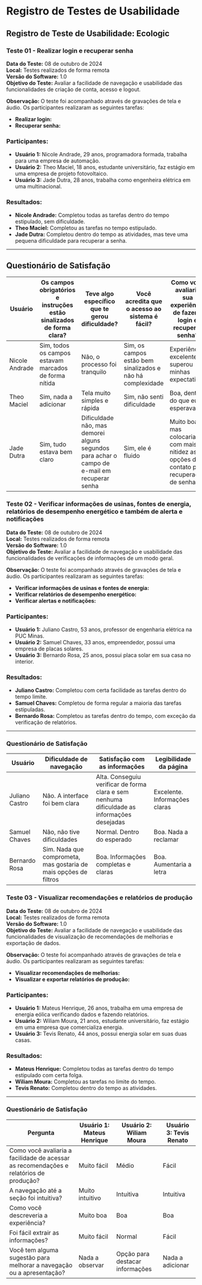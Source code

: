 # Registro de Testes de Usabilidade

## Registro de Teste de Usabilidade: Ecologic

### Teste 01 - Realizar login e recuperar senha
**Data do Teste:** 08 de outubro de 2024  
**Local:** Testes realizados de forma remota  
**Versão do Software:** 1.0  
**Objetivo do Teste:** Avaliar a facilidade de navegação e usabilidade das funcionalidades de criação de conta, acesso e logout.

**Observação:** O teste foi acompanhado através de gravações de tela e áudio. Os participantes realizaram as seguintes tarefas:

- **Realizar login:** 
- **Recuperar senha:** 

### Participantes:

- **Usuário 1:** Nicole Andrade, 29 anos, programadora formada, trabalha para uma empresa de automação.
- **Usuário 2:** Theo Maciel, 18 anos, estudante universitário, faz estágio em uma empresa de projeto fotovoltaico.
- **Usuário 3:** Jade Dutra, 28 anos, trabalha como engenheira elétrica em uma multinacional.

### Resultados:

- **Nicole Andrade:** Completou todas as tarefas dentro do tempo estipulado, sem dificuldade.
- **Theo Maciel:** Completou as tarefas no tempo estipulado.
- **Jade Dutra:** Completou dentro do tempo as atividades, mas teve uma pequena dificuldade para recuperar a senha.

---

## Questionário de Satisfação

| Usuário            | Os campos obrigatórios e instruções estão sinalizados de forma clara? | Teve algo específico que te gerou dificuldade?                             | Você acredita que o acesso ao sistema é fácil?               | Como você avaliaria sua experiência de fazer o login e recuperar senha?        |
|--------------------|---------------------------------------------------------------------|---------------------------------------------------------------------------------------|------------------------------------------------------------------|---------------------------------------------------------------------------------|
| Nicole Andrade      | Sim, todos os campos estavam marcados de forma nítida                   | Não, o processo foi tranquilo                                             | Sim, os campos estão bem sinalizados e não há complexidade  | Experiência excelente, superou minhas expectativas                          |
| Theo Maciel    | Sim, nada a adicionar                          | Tela muito simples e rápida                                                                   | Sim, não senti dificuldade                     | Boa, dentro do que eu esperava            |
| Jade Dutra         | Sim, tudo estava bem claro                                           | Dificuldade não, mas demorei alguns segundos para achar o campo de e-mail em recuperar senha | Sim, ele é fluido                      | Muito boa, mas colocaria com mais nitidez as opções de contato para recuperação de senha   |

### Teste 02 - Verificar informações de usinas, fontes de energia, relatórios de desempenho energético e também de alerta e notificações
**Data do Teste:** 08 de outubro de 2024  
**Local:** Testes realizados de forma remota  
**Versão do Software:** 1.0  
**Objetivo do Teste:** Avaliar a facilidade de navegação e usabilidade das funcionalidades de verificações de informações de um modo geral.

**Observação:** O teste foi acompanhado através de gravações de tela e áudio. Os participantes realizaram as seguintes tarefas: 

- **Verificar informações de usinas e fontes de energia:** 
- **Verificar relatórios de desempenho energético:** 
- **Verificar alertas e notificações:** 

### Participantes:

- **Usuário 1:** Juliano Castro, 53 anos, professor de engenharia elétrica na PUC Minas.
- **Usuário 2:** Samuel Chaves, 33 anos, empreendedor, possui uma empresa de placas solares.
- **Usuário 3:** Bernardo Rosa, 25 anos, possui placa solar em sua casa no interior.

### Resultados:

- **Juliano Castro:** Completou com certa facilidade as tarefas dentro do tempo limite.
- **Samuel Chaves:** Completou de forma regular a maioria das tarefas estipuladas.
- **Bernardo Rosa:** Completou as tarefas dentro do tempo, com exceção da verificação de relatórios.

---

### Questionário de Satisfação

| Usuário            | Dificuldade de navegação                                          | Satisfação com as informações                                     | Legibilidade da página                                   |
|--------------------|-----------------------------------------------------------------|---------------------------------------------------------------|--------------------------------------------------------|
| Juliano Castro   | Não. A interface foi bem clara                            | Alta. Conseguiu verificar de forma clara e sem nenhuma dificuldade as informações desejadas | Excelente. Informações claras       |
| Samuel Chaves    | Não, não tive dificuldades | Normal. Dentro do esperado                  | Boa. Nada a reclamar     |
| Bernardo Rosa    | Sim. Nada que comprometa, mas gostaria de mais opções de filtros   | Boa. Informações completas e claras   | Boa. Aumentaria a letra    |

### Teste 03 - Visualizar recomendações e relatórios de produção
**Data do Teste:** 08 de outubro de 2024  
**Local:** Testes realizados de forma remota  
**Versão do Software:** 1.0  
**Objetivo do Teste:** Avaliar a facilidade de navegação e usabilidade das funcionalidades de visualização de recomendações de melhorias e exportação de dados.

**Observação:** O teste foi acompanhado através de gravações de tela e áudio. Os participantes realizaram as seguintes tarefas: 

- **Visualizar recomendações de melhorias:** 
- **Visualizar e exportar relatórios de produção:** 

### Participantes:

- **Usuário 1:** Mateus Henrique, 26 anos, trabalha em uma empresa de energia eólica verificando dados e fazendo relatórios.
- **Usuário 2:** Wiliam Moura, 21 anos, estudante universitário, faz estágio em uma empresa que comercializa energia.
- **Usuário 3:** Tevis Renato, 44 anos, possui energia solar em suas duas casas.

### Resultados:

- **Mateus Henrique:** Completou todas as tarefas dentro do tempo estipulado com certa folga.
- **Wiliam Moura:** Completou as tarefas no limite do tempo.
- **Tevis Renato:** Completou dentro do tempo as atividades.

---

### Questionário de Satisfação

| Pergunta                                                        | Usuário 1: Mateus Henrique | Usuário 2: Wiliam Moura | Usuário 3: Tevis Renato |                                             
|-----------------------------------------------------------------|----------------------------|--------------------------|-------------------------|
| Como você avaliaria a facilidade de acessar as recomendações e relatórios de produção? | Muito fácil                | Médio                    | Fácil                   |
| A navegação até a seção foi intuitiva?                         | Muito intuitivo            | Intuitiva                | Intuitiva               |
| Como você descreveria a experiência?                           | Muito boa                  | Boa                      | Boa                     |
| Foi fácil extrair as informações?                               | Muito fácil                | Normal                   | Fácil                   |
| Você tem alguma sugestão para melhorar a navegação ou a apresentação? | Nada a observar            | Opção para destacar informações | Nada a adicionar      |
